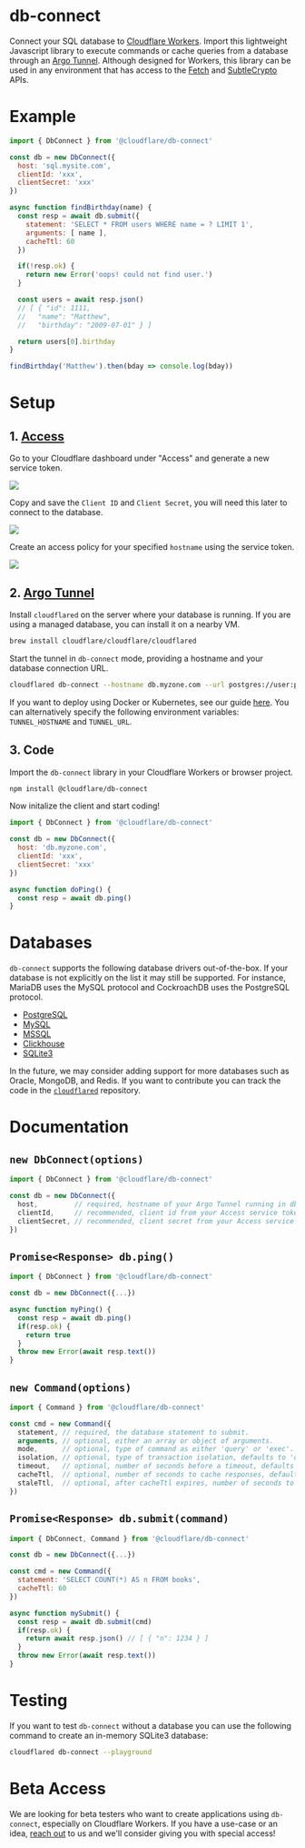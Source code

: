 # db-connect

Connect your SQL database to [Cloudflare Workers](https://workers.cloudflare.com/). Import this lightweight Javascript library to execute commands or cache queries from a database through an [Argo Tunnel](https://developers.cloudflare.com/argo-tunnel/quickstart/). Although designed for Workers, this library can be used in any environment that has access to the [Fetch](https://developer.mozilla.org/en-US/docs/Web/API/WindowOrWorkerGlobalScope/fetch#Syntax) and [SubtleCrypto](https://developer.mozilla.org/en-US/docs/Web/API/SubtleCrypto/digest#Syntax) APIs.

# Example

```js
import { DbConnect } from '@cloudflare/db-connect'

const db = new DbConnect({
  host: 'sql.mysite.com',
  clientId: 'xxx',
  clientSecret: 'xxx'
})

async function findBirthday(name) {
  const resp = await db.submit({
    statement: 'SELECT * FROM users WHERE name = ? LIMIT 1',
    arguments: [ name ],
    cacheTtl: 60
  })

  if(!resp.ok) {
    return new Error('oops! could not find user.')
  }

  const users = await resp.json()
  // [ { "id": 1111,
  //   "name": "Matthew",
  //   "birthday": "2009-07-01" } ]

  return users[0].birthday
}

findBirthday('Matthew').then(bday => console.log(bday))
```

# Setup

## 1. [Access](https://developers.cloudflare.com/access/service-auth/service-token/)

Go to your Cloudflare dashboard under "Access" and generate a new service token.

![](https://developers.cloudflare.com/access/static/srv-generate.png)

Copy and save the `Client ID` and `Client Secret`, you will need this later to connect to the database.

![](https://developers.cloudflare.com/access/static/srv-secret.png)

Create an access policy for your specified `hostname` using the service token.

![](https://developers.cloudflare.com/access/static/srv-tokenname.png)

## 2. [Argo Tunnel](https://developers.cloudflare.com/argo-tunnel/quickstart/)

Install `cloudflared` on the server where your database is running. If you are using a managed database, you can install it on a nearby VM.

```bash
brew install cloudflare/cloudflare/cloudflared
```

Start the tunnel in `db-connect` mode, providing a hostname and your database connection URL.

```bash
cloudflared db-connect --hostname db.myzone.com --url postgres://user:pass@localhost?sslmode=disable --insecure
```

If you want to deploy using Docker or Kubernetes, see our guide [here](https://developers.cloudflare.com/argo-tunnel/reference/sidecar/). You can alternatively specify the following environment variables: `TUNNEL_HOSTNAME` and `TUNNEL_URL`.


## 3. Code

Import the `db-connect` library in your Cloudflare Workers or browser project.

```bash
npm install @cloudflare/db-connect
```

Now initalize the client and start coding!

```js
import { DbConnect } from '@cloudflare/db-connect'

const db = new DbConnect({
  host: 'db.myzone.com',
  clientId: 'xxx',
  clientSecret: 'xxx'
})

async function doPing() {
  const resp = await db.ping()
}
```

# Databases

`db-connect` supports the following database drivers out-of-the-box. If your database is not explicitly on the list it may still be supported. For instance, MariaDB uses the MySQL protocol and CockroachDB uses the PostgreSQL protocol.

* [PostgreSQL](https://github.com/lib/pq)
* [MySQL](https://github.com/go-sql-driver/mysql)
* [MSSQL](https://github.com/denisenkom/go-mssqldb)
* [Clickhouse](https://github.com/kshvakov/clickhouse)
* [SQLite3](https://github.com/mattn/go-sqlite3)

In the future, we may consider adding support for more databases such as Oracle, MongoDB, and Redis. If you want to contribute you can track the code in the [`cloudflared`](https://github.com/cloudflare/cloudflared/tree/master/dbconnect) repository.

# Documentation

## `new DbConnect(options)`

```js
import { DbConnect } from '@cloudflare/db-connect'

const db = new DbConnect({
  host,         // required, hostname of your Argo Tunnel running in db-connect mode.
  clientId,     // recommended, client id from your Access service token.
  clientSecret, // recommended, client secret from your Access service token.
})
```

## `Promise<Response> db.ping()`

```js
import { DbConnect } from '@cloudflare/db-connect'

const db = new DbConnect({...})

async function myPing() {
  const resp = await db.ping()
  if(resp.ok) {
    return true
  }
  throw new Error(await resp.text())
}
```

## `new Command(options)`

```js
import { Command } from '@cloudflare/db-connect'

const cmd = new Command({
  statement, // required, the database statement to submit.
  arguments, // optional, either an array or object of arguments.
  mode,      // optional, type of command as either 'query' or 'exec'.
  isolation, // optional, type of transaction isolation, defaults to 'default'.
  timeout,   // optional, number of seconds before a timeout, defaults to infinite.
  cacheTtl,  // optional, number of seconds to cache responses, defaults to -1.
  staleTtl,  // optional, after cacheTtl expires, number of seconds to serve stale, defaults to -1.
})
```

## `Promise<Response> db.submit(command)`

```js
import { DbConnect, Command } from '@cloudflare/db-connect'

const db = new DbConnect({...})

const cmd = new Command({
  statement: 'SELECT COUNT(*) AS n FROM books',
  cacheTtl: 60
})

async function mySubmit() {
  const resp = await db.submit(cmd)
  if(resp.ok) {
    return await resp.json() // [ { "n": 1234 } ]
  }
  throw new Error(await resp.text())
}
```

# Testing

If you want to test `db-connect` without a database you can use the following command to create an in-memory SQLite3 database:
```bash
cloudflared db-connect --playground
```

# Beta Access

We are looking for beta testers who want to create applications using `db-connect`, especially on Cloudflare Workers. If you have a use-case or an idea, [reach out](mailto:ashcon@cloudflare.com) to us and we'll consider giving you with special access!
